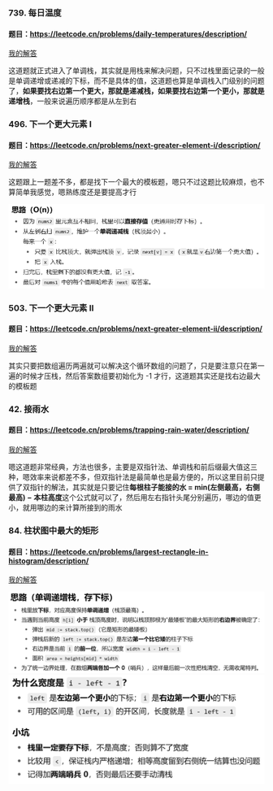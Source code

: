 ### 739. 每日温度
#### 题目：https://leetcode.cn/problems/daily-temperatures/description/

[我的解答](https://github.com/EthanQC/my-learning-record/blob/main/data-structure-and-algorithm/problems-record/monotonic-stack/739-daily-temperatures.md)

这道题就正式进入了单调栈，其实就是用栈来解决问题，只不过栈里面记录的一般是单调递增或递减的下标，而不是具体的值，这道题也算是单调栈入门级别的问题了，**如果要找右边第一个更大，那就是递减栈，如果要找右边第一个更小，那就是递增栈**，一般来说遍历顺序都是从左到右

### 496. 下一个更大元素 I
#### 题目：https://leetcode.cn/problems/next-greater-element-i/description/

[我的解答](https://github.com/EthanQC/my-learning-record/blob/main/data-structure-and-algorithm/problems-record/monotonic-stack/496-next-greater-element-i.md)

这题跟上一题差不多，都是找下一个最大的模板题，嗯只不过这题比较麻烦，也不算简单我感觉，嗯熟练度还是要提高才行

![alt text](496.png)

### 503. 下一个更大元素 II
#### 题目：https://leetcode.cn/problems/next-greater-element-ii/description/

[我的解答](https://github.com/EthanQC/my-learning-record/blob/main/data-structure-and-algorithm/problems-record/monotonic-stack/503-next-greater-element-ii.md)

其实只要把数组遍历两遍就可以解决这个循环数组的问题了，只是要注意只在第一遍的时候才压栈，然后答案数组要初始化为 -1 才行，这道题其实还是找右边最大的模板题

### 42. 接雨水
#### 题目：https://leetcode.cn/problems/trapping-rain-water/description/

[我的解答](https://github.com/EthanQC/my-learning-record/blob/main/data-structure-and-algorithm/problems-record/monotonic-stack/42-trapping-rain-water.md)

嗯这道题非常经典，方法也很多，主要是双指针法、单调栈和前后缀最大值这三种，嗯效率来说都差不多，但双指针法是最简单也是最方便的，所以这里目前只提供了双指针的解法，其实就是只要记住**每根柱子能接的水 = min(左侧最高，右侧最高) − 本柱高度**这个公式就可以了，然后用左右指针头尾分别遍历，哪边的值更小，就用哪边的来计算所接到的雨水

### 84. 柱状图中最大的矩形
#### 题目：https://leetcode.cn/problems/largest-rectangle-in-histogram/description/

[我的解答](https://github.com/EthanQC/my-learning-record/blob/main/data-structure-and-algorithm/problems-record/monotonic-stack/84-largest-rectangle-in-histogram.md)

![alt text](84-1.png)
![alt text](84-2.png)